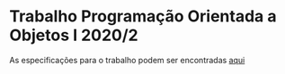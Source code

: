 # Trabalho Programação Orientada a Objetos I 2020/2

As especificações para o trabalho podem ser encontradas [aqui](https://github.com/daniel-donateli/trabalho_poo1/blob/main/Trabalho_1_POO1_20202.pdf)